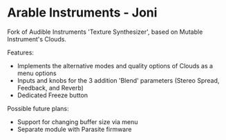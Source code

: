 
# Arable Instruments - Joni

Fork of Audible Instruments 'Texture Synthesizer', based on Mutable Instrument's Clouds.

Features:
- Implements the alternative modes and quality options of Clouds as a menu options 
- Inputs and knobs for the 3 addition 'Blend' parameters (Stereo Spread, Feedback, and Reverb)
- Dedicated Freeze button

Possible future plans:
- Support for changing buffer size via menu
- Separate module with Parasite firmware


